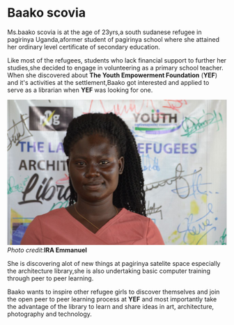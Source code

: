 # Baako scovia
Ms.baako scovia is at the age of 23yrs,a south sudanese refugee in pagirinya Uganda,aformer student of pagirinya school where she attained her ordinary level certificate of secondary education.

Like most of the refugees, students who lack financial support to further her studies,she decided to engage in volunteering as a primary school teacher.
When she discovered about **The Youth Empowerment Foundation** (**YEF**) and it's activities at the settlement,Baako got interested and applied to serve as a librarian when **YEF** was looking for one.

![](images/IMG_20220512_205503_254.jpg)
*Photo credit*:**IRA Emmanuel**

She is discovering alot of new things at pagirinya satelite space especially the architecture library,she is also undertaking basic computer training through peer to peer learning.

Baako wants to inspire other refugee girls to discover themselves and join the open peer to peer learning process at **YEF** and most importantly take the advantage of the library to learn and share ideas in art, architecture, photography and technology.
